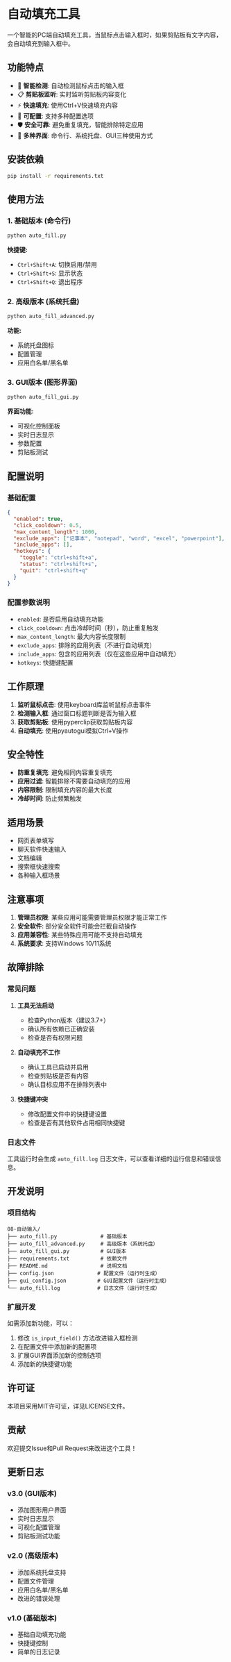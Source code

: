 # 自动填充工具

一个智能的PC端自动填充工具，当鼠标点击输入框时，如果剪贴板有文字内容，会自动填充到输入框中。

## 功能特点

- 🎯 **智能检测**: 自动检测鼠标点击的输入框
- 📋 **剪贴板监听**: 实时监听剪贴板内容变化
- ⚡ **快速填充**: 使用Ctrl+V快速填充内容
- 🔧 **可配置**: 支持多种配置选项
- 🛡️ **安全可靠**: 避免重复填充，智能排除特定应用
- 🎨 **多种界面**: 命令行、系统托盘、GUI三种使用方式

## 安装依赖

```bash
pip install -r requirements.txt
```

## 使用方法

### 1. 基础版本 (命令行)

```bash
python auto_fill.py
```

**快捷键:**
- `Ctrl+Shift+A`: 切换启用/禁用
- `Ctrl+Shift+S`: 显示状态
- `Ctrl+Shift+Q`: 退出程序

### 2. 高级版本 (系统托盘)

```bash
python auto_fill_advanced.py
```

**功能:**
- 系统托盘图标
- 配置管理
- 应用白名单/黑名单

### 3. GUI版本 (图形界面)

```bash
python auto_fill_gui.py
```

**界面功能:**
- 可视化控制面板
- 实时日志显示
- 参数配置
- 剪贴板测试

## 配置说明

### 基础配置

```json
{
  "enabled": true,
  "click_cooldown": 0.5,
  "max_content_length": 1000,
  "exclude_apps": ["记事本", "notepad", "word", "excel", "powerpoint"],
  "include_apps": [],
  "hotkeys": {
    "toggle": "ctrl+shift+a",
    "status": "ctrl+shift+s",
    "quit": "ctrl+shift+q"
  }
}
```

### 配置参数说明

- `enabled`: 是否启用自动填充功能
- `click_cooldown`: 点击冷却时间（秒），防止重复触发
- `max_content_length`: 最大内容长度限制
- `exclude_apps`: 排除的应用列表（不进行自动填充）
- `include_apps`: 包含的应用列表（仅在这些应用中自动填充）
- `hotkeys`: 快捷键配置

## 工作原理

1. **监听鼠标点击**: 使用keyboard库监听鼠标点击事件
2. **检测输入框**: 通过窗口标题判断是否为输入框
3. **获取剪贴板**: 使用pyperclip获取剪贴板内容
4. **自动填充**: 使用pyautogui模拟Ctrl+V操作

## 安全特性

- **防重复填充**: 避免相同内容重复填充
- **应用过滤**: 智能排除不需要自动填充的应用
- **内容限制**: 限制填充内容的最大长度
- **冷却时间**: 防止频繁触发

## 适用场景

- 网页表单填写
- 聊天软件快速输入
- 文档编辑
- 搜索框快速搜索
- 各种输入框场景

## 注意事项

1. **管理员权限**: 某些应用可能需要管理员权限才能正常工作
2. **安全软件**: 部分安全软件可能会拦截自动操作
3. **应用兼容性**: 某些特殊应用可能不支持自动填充
4. **系统要求**: 支持Windows 10/11系统

## 故障排除

### 常见问题

1. **工具无法启动**
   - 检查Python版本（建议3.7+）
   - 确认所有依赖已正确安装
   - 检查是否有权限问题

2. **自动填充不工作**
   - 确认工具已启动并启用
   - 检查剪贴板是否有内容
   - 确认目标应用不在排除列表中

3. **快捷键冲突**
   - 修改配置文件中的快捷键设置
   - 检查是否有其他软件占用相同快捷键

### 日志文件

工具运行时会生成 `auto_fill.log` 日志文件，可以查看详细的运行信息和错误信息。

## 开发说明

### 项目结构

```
08-自动输入/
├── auto_fill.py              # 基础版本
├── auto_fill_advanced.py     # 高级版本（系统托盘）
├── auto_fill_gui.py          # GUI版本
├── requirements.txt          # 依赖文件
├── README.md                 # 说明文档
├── config.json              # 配置文件（运行时生成）
├── gui_config.json          # GUI配置文件（运行时生成）
└── auto_fill.log            # 日志文件（运行时生成）
```

### 扩展开发

如需添加新功能，可以：

1. 修改 `is_input_field()` 方法改进输入框检测
2. 在配置文件中添加新的配置项
3. 扩展GUI界面添加新的控制选项
4. 添加新的快捷键功能

## 许可证

本项目采用MIT许可证，详见LICENSE文件。

## 贡献

欢迎提交Issue和Pull Request来改进这个工具！

## 更新日志

### v3.0 (GUI版本)
- 添加图形用户界面
- 实时日志显示
- 可视化配置管理
- 剪贴板测试功能

### v2.0 (高级版本)
- 添加系统托盘支持
- 配置文件管理
- 应用白名单/黑名单
- 改进的错误处理

### v1.0 (基础版本)
- 基础自动填充功能
- 快捷键控制
- 简单的日志记录 